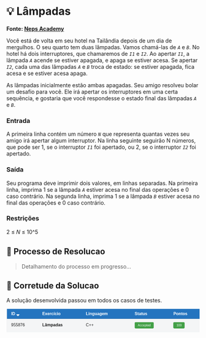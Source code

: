 # 💡 Lâmpadas

**Fonte: [Neps Academy](https://neps.academy/br/exercise/52)**

Você está de volta em seu hotel na Tailândia depois de um dia de mergulhos. O seu quarto tem duas lâmpadas. Vamos chamá-las de *`A`* e *`B`*. No hotel há dois interruptores, que chamaremos de *`I1`* e *`I2`*. Ao apertar *`I1`*, a lâmpada *`A`* acende se estiver apagada, e apaga se estiver acesa. Se apertar *`I2`*, cada uma das lâmpadas *`A`* e *`B`* troca de estado: se estiver apagada, fica acesa e se estiver acesa apaga.

As lâmpadas inicialmente estão ambas apagadas. Seu amigo resolveu bolar um desafio para você. Ele irá apertar os interruptores em uma certa sequência, e gostaria que você respondesse o estado final das lâmpadas 
*`A`* e *`B`*.

### Entrada

A primeira linha contém um número *`N`* que representa quantas vezes seu amigo irá apertar algum interruptor. Na linha seguinte seguirão N números, que pode ser 1, se o interruptor *`I1`* foi apertado, ou 2, se o interruptor *`I2`* foi apertado.

### Saída
Seu programa deve imprimir dois valores, em linhas separadas. Na primeira linha, imprima 1 se a lâmpada *`A`* estiver acesa no final das operações e 0 caso contrário. Na segunda linha, imprima 1 se a lâmpada *`B`* estiver acesa no final das operações e 0 caso contrário.

### Restrições
2 ≤ 𝑁 ≤ 10^5


## 🧩 Processo de Resolucao

> Detalhamento do processo em progresso...

## 📝 Corretude da Solucao

A solução desenvolvida passou em todos os casos de testes.

![Accepted](img/accepted.png)